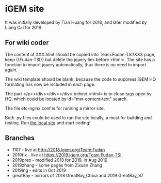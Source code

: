 # iGEM site
It was initially developed by Tian Huang for 2018, and later modified by Liang Cai for 2019.

## For wiki coder
The content of XXX.html should be copied into Team:Fudan-TSI/XXX page, keep {{Fudan-TSI}} but delete the jquery link before &lt;html&gt;. The site has a function to import jquery automatically, thus there is no need to import again.

The wiki template should be blank, because the code to suppress iGEM HQ formating has now be included in each page.

The part &lt;/p&gt;&lt;/div&gt;&lt;/div&gt;&lt;/div&gt; behind &lt;html&gt; is to close tags open by HQ, which could be located by id="mw-content-text" search.

The file etc-nginx.conf is for running a mirror site.

Both .py files could be used to run the site locally, a must for building and testing. Run [the local site](http://127.0.0.1:8000) and start coding!

## Branches
* 1107 - live at http://2018.igem.org/Team:Fudan
* 2019fix - live at https://2019.igem.org/Team:Fudan-TSI
* 2019prep - modified 2018 for 2019, in Aug 2019
* 2019zhang - some pages from Zixuan Zhang
* 2019ing - edits in Oct 2019
* greatBay - mirrors of 2018 GreatBay_China and 2019 GreatBay_SZ
